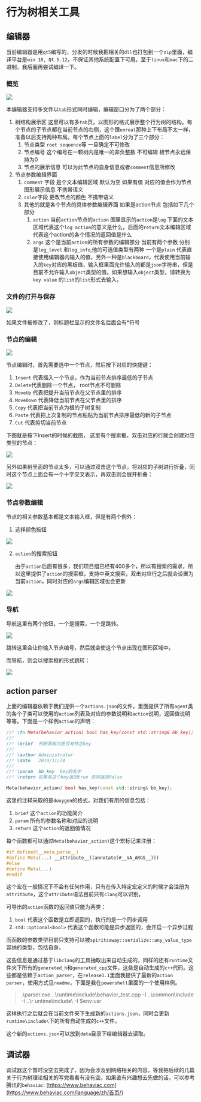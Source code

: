 # 行为树相关工具

## 编辑器

当前编辑器是用`qt5`编写的，分发的时候我把相关的`dll`也打包到一个`zip`里面，编译平台是`win 10, Qt 5.12`，不保证其他系统配置下可用。至于`linux`和`mac`下的二进制，我后面再尝试编译一下。

### 概览

![](images\editor_preview.png)

本编辑器支持多文件以`tab`形式同时编辑，编辑窗口分为了两个部分：

1. 树结构展示区 这里可以有多`tab`页，以图形的格式展示整个行为树的结构。每个节点的子节点都在当前节点的右侧，这个跟`unreal`那种上下布局不太一样，准备以后支持两种布局。每个节点上面的`label`分为了三个部分：
   1. 节点类型 `root sequence`等 一旦确定不可修改
   2. 节点编号 这个编号在一颗树内是唯一的非负整数 不可编辑 根节点永远保持为0
   3. 节点的展示信息 可以为此节点的自身信息或者`comment`信息所修改
2. 节点参数编辑界面
   1. `comment` 字段 是个文本编辑区域 默认为空 如果有值 对应的值会作为节点图形展示信息 不携带语义
   2. `color`字段 更改节点的颜色 不携带语义
   3. 其他的就是各个节点的具体参数编辑界面 如果是action节点 包括如下几个部分
      1. `action` 当前`action`节点的`action` 图里显示的`action`是`log` 下面的文本区域代表这个`log action`的意义是什么，后面的`return`文本编辑区域代表这个action的各个情况的返回值是什么
      2. `args` 这个是当前`action`的所有参数的编辑部分 当前有两个参数 分别是`log_level` 和`log_info`,他的可选值类型有两种 一个是`plain` 代表直接使用编辑器内输入的值，另外一种是`blackboard`，代表使用当前输入的`key`对应的黑板值，输入框里面允许输入的都是`json`字符串，但是目前不允许输入`object`类型的值。如果想输入`object`类型，请转换为`key value` 的`list`的`list`形式去输入。

### 文件的打开与保存

![](images\editor_file_edit.png)

如果文件被修改了，则标题栏显示的文件名后面会有*符号

### 节点的编辑

![](images\editor_node_edit.png)

节点编辑时，首先需要选中一个节点，然后按下对应的快捷键：

1. `Insert` 代表插入一个节点，作为当前节点排序最低的子节点
2. `Delete`代表删除一个节点， root节点不可删除
3. `MoveUp` 代表把提升当前节点在父节点里的排序
4. `MoveDown` 代表降低当前节点在父节点里的排序
5. `Copy` 代表把当前节点为根的子树复制
6. `Paste` 代表把上次复制的节点粘贴为当前节点排序最低的新的子节点
7. `Cut` 代表剪切当前节点

下图就是按下Insert的时候的截图， 这里有个搜索框，双击对应的行就会创建对应类型的节点：

![](images\editor_node_select.png)

另外如果树里面的节点太多，可以通过双击这个节点，将对应的子树进行折叠，同时这个节点上面会有一个十字交叉表示，再双击则会展开折叠：

![](images\editor_node_collapse.png)

### 节点参数编辑

节点的相关参数基本都是文本输入框，但是有两个例外：

1. 选择颜色按钮

![](images\editor_color_select.png)

2. `action`的搜索按钮

   由于`action`后面有很多，我们项目组已经有400多个，所以有搜索的需求，所以这里提供了`action`的搜索框，支持中英文搜索，双击对应行之后就会设置为当前`action`，同时对应的`args`编辑区域也会更新

![](images\editor_action_select.png)

### 导航

导航这里有两个按钮，一个是搜索，一个是跳转。

![](images\editor_navigate.png)

跳转这里会让你输入节点编号，然后就会使这个节点出现在图形区域中。

而导航，则会以搜索框的形式跳转：

![](images\editor_navigate_search.png)

## action parser

上面的编辑器依赖于我们提供一个`actions.json`的文件，里面提供了所有`agent`类的各个子类可以使用的`action`列表及对应的参数说明和`action`说明，返回值说明等等。下面是一个样例`action`的声明：

```c++
//! \fn	Meta(behavior_action) bool has_key(const std::string& bb_key);
//!
//! \brief	判断黑板内是否有特定key
//!
//! \author	Administrator
//! \date	2019/11/24
//!
//! \param	bb_key	key的名字
//! \return 如果有这个key返回true 否则返回false

Meta(behavior_action) bool has_key(const std::string& bb_key);
```

这里的注释采取的是`doxygen`的格式，对我们有用的信息包括：

1. `brief` 这个`action`的功能简介
2. `param` 所有的参数名称和对应的说明
3. `return` 这个`action`的返回值情况

每个函数都可以通过`Meta(behavior_action)`这个宏标记来注册：

```c++
#if defined(__meta_parse__)
#define Meta(...) __attribute__((annotate(#__VA_ARGS__)))
#else
#define Meta(...) 
#endif
```

这个宏在一般情况下不会有任何作用，只有在传入特定宏定义的时候才会注册为`attritbute`，这个`attribute`语法目前只有`clang`可以识别。

可导出的`action`函数的返回值只能为两类：

1. `bool` 代表这个函数是立即返回的，执行的是一个同步调用
2. `std::optional<bool>` 代表这个函数可能是异步返回的，会开启一个异步过程

而函数的参数类型目前只支持可以被`spiritsaway::serialize::any_value_type`容纳的类型，包括自身。

这些信息是通过基于`libclang`的工具抽取出来自动生成的，同样的还有`runtime`文件夹下所有的`generated_h`和`generated_cpp`文件，这些是自动生成的`c++`代码。这些都是依赖于`action_parser`，在`release1.1`里面我提供了最新的`action parser`，使用方式见`readme`，下面是我在`powershell`里面的一个使用样例。

> .\parser.exe ..\runtime\include\behavior_test.cpp -I ..\common\include -I ..\r
> untime\include\ -I $env:usr

这样执行之后就会在当前文件夹下生成新的`actions.json`，同时会更新`runtime\include\`下的所有自动生成的`c++`文件。

这个新的`actions.json`可以放到`data`目录下给编辑器去读取。

## 调试器

调试器这个暂时没空去完成了，因为会涉及到网络相关的内容，等我把后续的几篇关于行为树理论相关的写完看看有没有空。如果谁有兴趣想去先做的话，可以参考腾讯的`behaviac`:  [https://www.behaviac.com](https://www.behaviac.com/language/zh/首页/) 


